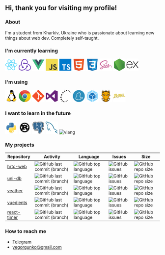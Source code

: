 ## Hi, thank you for visiting my profile!

### About

I'm a student from Kharkiv, Ukraine who is passionate about learning new things about web dev. Completely self-taught.

### I'm currently learning

<img alt="react" width="40" src="https://raw.githubusercontent.com/devicons/devicon/master/icons/react/react-original.svg" /> <img alt="redux" width="40" src="https://raw.githubusercontent.com/devicons/devicon/master/icons/redux/redux-original.svg" /> <img alt="vuejs" width="40" src="https://raw.githubusercontent.com/devicons/devicon/master/icons/vuejs/vuejs-original.svg" /> <img alt="javascript" width="40" src="https://raw.githubusercontent.com/devicons/devicon/master/icons/javascript/javascript-original.svg" /> <img alt="typescript" width="40" src="https://raw.githubusercontent.com/devicons/devicon/master/icons/typescript/typescript-original.svg" /> <img alt="html5" width="40" src="https://raw.githubusercontent.com/devicons/devicon/master/icons/html5/html5-original.svg" /> <img alt="css3" width="40" src="https://raw.githubusercontent.com/devicons/devicon/master/icons/css3/css3-original.svg" /> <img alt="sass" width="40" src="https://raw.githubusercontent.com/devicons/devicon/master/icons/sass/sass-original.svg" /> <img alt="nodejs" width="40" src="https://raw.githubusercontent.com/devicons/devicon/master/icons/nodejs/nodejs-original.svg" /> <img alt="express" width="40" src="https://raw.githubusercontent.com/devicons/devicon/master/icons/express/express-original.svg" />

### I'm using

<img alt="linux" width="40" src="https://raw.githubusercontent.com/devicons/devicon/master/icons/linux/linux-original.svg" /> <img alt="chrome" width="40" src="https://raw.githubusercontent.com/devicons/devicon/master/icons/chrome/chrome-original.svg" /> <img alt="git" width="40" src="https://raw.githubusercontent.com/devicons/devicon/master/icons/git/git-original.svg" /> <img alt="visualstudio" width="40" src="https://raw.githubusercontent.com/devicons/devicon/master/icons/visualstudio/visualstudio-plain.svg" /> <img alt="ssh" width="40" src="https://raw.githubusercontent.com/devicons/devicon/master/icons/ssh/ssh-original.svg" /> <img alt="yarn" width="40" src="https://raw.githubusercontent.com/devicons/devicon/master/icons/yarn/yarn-original.svg" /> <img alt="webpack" width="40" src="https://raw.githubusercontent.com/devicons/devicon/master/icons/webpack/webpack-original.svg" /> <img alt="grunt" width="40" src="https://raw.githubusercontent.com/devicons/devicon/master/icons/grunt/grunt-original.svg" /> <img alt="babel" width="40" src="https://raw.githubusercontent.com/devicons/devicon/master/icons/babel/babel-original.svg" />

### I want to learn in the future

<img alt="python" width="40" src="https://raw.githubusercontent.com/devicons/devicon/master/icons/python/python-original.svg" /> <img alt="rust" width="40" src="https://raw.githubusercontent.com/devicons/devicon/master/icons/rust/rust-plain.svg" /> <img alt="postgresql" width="40" src="https://raw.githubusercontent.com/devicons/devicon/master/icons/postgresql/postgresql-original.svg" /> <img alt="mysql" width="40" src="https://raw.githubusercontent.com/devicons/devicon/master/icons/mysql/mysql-original.svg" /> <img alt="vlang" width="40" src="https://raw.githubusercontent.com/vlang/v-logo/master/dist/v-logo.svg" />

### My projects

| Repository                                         | Activity                                                                                                              | Language                                                                                                    | Issues                                                                                             | Size                                                                                                 |
| -------------------------------------------------- | --------------------------------------------------------------------------------------------------------------------- | ----------------------------------------------------------------------------------------------------------- | -------------------------------------------------------------------------------------------------- | ---------------------------------------------------------------------------------------------------- |
| [hrtc-web](https://github.com/yegorgunko/hrtc-web) | ![GitHub last commit (branch)](https://img.shields.io/github/last-commit/yegorgunko/hrtc-web/dev?style=for-the-badge) | ![GitHub top language](https://img.shields.io/github/languages/top/yegorgunko/hrtc-web?style=for-the-badge) | ![GitHub issues](https://img.shields.io/github/issues-raw/yegorgunko/hrtc-web?style=for-the-badge) | ![GitHub repo size](https://img.shields.io/github/repo-size/yegorgunko/hrtc-web?style=for-the-badge) |
| [uni-db](https://github.com/yegorgunko/uni-db)     | ![GitHub last commit (branch)](https://img.shields.io/github/last-commit/yegorgunko/uni-db/dev?style=for-the-badge)   | ![GitHub top language](https://img.shields.io/github/languages/top/yegorgunko/uni-db?style=for-the-badge)   | ![GitHub issues](https://img.shields.io/github/issues-raw/yegorgunko/uni-db?style=for-the-badge)   | ![GitHub repo size](https://img.shields.io/github/repo-size/yegorgunko/uni-db?style=for-the-badge)   |
| [veather](https://github.com/yegorgunko/veather)     | ![GitHub last commit (branch)](https://img.shields.io/github/last-commit/yegorgunko/veather/dev?style=for-the-badge)   | ![GitHub top language](https://img.shields.io/github/languages/top/yegorgunko/veather?style=for-the-badge)   | ![GitHub issues](https://img.shields.io/github/issues-raw/yegorgunko/veather?style=for-the-badge)   | ![GitHub repo size](https://img.shields.io/github/repo-size/yegorgunko/veather?style=for-the-badge)   |
| [vuedients](https://github.com/yegorgunko/vuedients)     | ![GitHub last commit (branch)](https://img.shields.io/github/last-commit/yegorgunko/vuedients/dev?style=for-the-badge)   | ![GitHub top language](https://img.shields.io/github/languages/top/yegorgunko/vuedients?style=for-the-badge)   | ![GitHub issues](https://img.shields.io/github/issues-raw/yegorgunko/vuedients?style=for-the-badge)   | ![GitHub repo size](https://img.shields.io/github/repo-size/yegorgunko/vuedients?style=for-the-badge)   |
| [react-timer](https://github.com/yegorgunko/react-timer)     | ![GitHub last commit (branch)](https://img.shields.io/github/last-commit/yegorgunko/react-timer/master?style=for-the-badge)   | ![GitHub top language](https://img.shields.io/github/languages/top/yegorgunko/react-timer?style=for-the-badge)   | ![GitHub issues](https://img.shields.io/github/issues-raw/yegorgunko/react-timer?style=for-the-badge)   | ![GitHub repo size](https://img.shields.io/github/repo-size/yegorgunko/react-timer?style=for-the-badge)   |

### How to reach me

- [Telegram](https://t.me/yegorgunko)
- [yegorgunko@gmail.com](mailto:yegorgunko@gmail.com)
